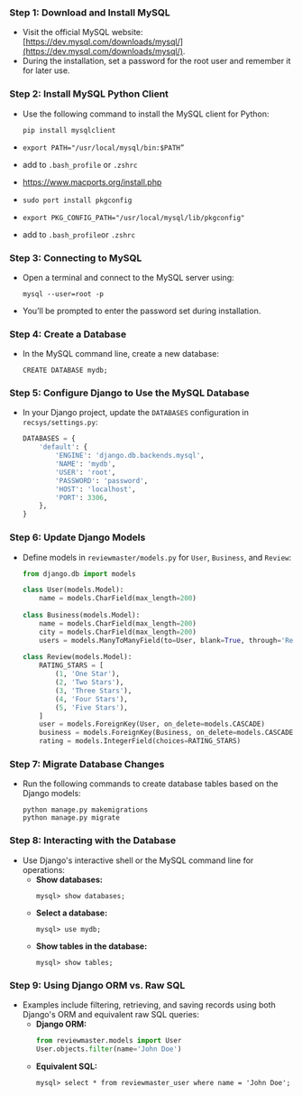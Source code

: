 ### Step 1: **Download and Install MySQL**
- Visit the official MySQL website: [https://dev.mysql.com/downloads/mysql/](https://dev.mysql.com/downloads/mysql/).
- During the installation, set a password for the root user and remember it for later use.

### Step 2: **Install MySQL Python Client**
- Use the following command to install the MySQL client for Python: 
  ```
  pip install mysqlclient
  ```

- `export PATH="/usr/local/mysql/bin:$PATH”`
- add to `.bash_profile` or `.zshrc`
- https://www.macports.org/install.php
- `sudo port install pkgconfig`
- `export PKG_CONFIG_PATH="/usr/local/mysql/lib/pkgconfig"`
- add to `.bash_profile`or `.zshrc`
### Step 3: **Connecting to MySQL**
- Open a terminal and connect to the MySQL server using:
  ```
  mysql --user=root -p
  ```
- You’ll be prompted to enter the password set during installation.

### Step 4: **Create a Database**
- In the MySQL command line, create a new database:
  ```
  CREATE DATABASE mydb;
  ```

### Step 5: **Configure Django to Use the MySQL Database**
- In your Django project, update the `DATABASES` configuration in `recsys/settings.py`:
  ```python
  DATABASES = {
      'default': {
          'ENGINE': 'django.db.backends.mysql',
          'NAME': 'mydb',
          'USER': 'root',
          'PASSWORD': 'password',
          'HOST': 'localhost',
          'PORT': 3306,
      },
  }
  ```

### Step 6: **Update Django Models**
- Define models in `reviewmaster/models.py` for `User`, `Business`, and `Review`:
  ```python
  from django.db import models
  
  class User(models.Model):
      name = models.CharField(max_length=200)
      
  class Business(models.Model):
      name = models.CharField(max_length=200)
      city = models.CharField(max_length=200)
      users = models.ManyToManyField(to=User, blank=True, through='Review')
      
  class Review(models.Model):
      RATING_STARS = [
          (1, 'One Star'),
          (2, 'Two Stars'),
          (3, 'Three Stars'),
          (4, 'Four Stars'),
          (5, 'Five Stars'),
      ]
      user = models.ForeignKey(User, on_delete=models.CASCADE)
      business = models.ForeignKey(Business, on_delete=models.CASCADE)
      rating = models.IntegerField(choices=RATING_STARS)
  ```

### Step 7: **Migrate Database Changes**
- Run the following commands to create database tables based on the Django models:
  ```
  python manage.py makemigrations
  python manage.py migrate
  ```

### Step 8: **Interacting with the Database**
- Use Django's interactive shell or the MySQL command line for operations:
  - **Show databases:** 
    ```
    mysql> show databases;
    ```
  - **Select a database:** 
    ```
    mysql> use mydb;
    ```
  - **Show tables in the database:**
    ```
    mysql> show tables;
    ```

### Step 9: **Using Django ORM vs. Raw SQL**
- Examples include filtering, retrieving, and saving records using both Django's ORM and equivalent raw SQL queries:
  - **Django ORM:** 
    ```python
    from reviewmaster.models import User
    User.objects.filter(name='John Doe')
    ```
  - **Equivalent SQL:** 
    ```
    mysql> select * from reviewmaster_user where name = 'John Doe';
    ```
